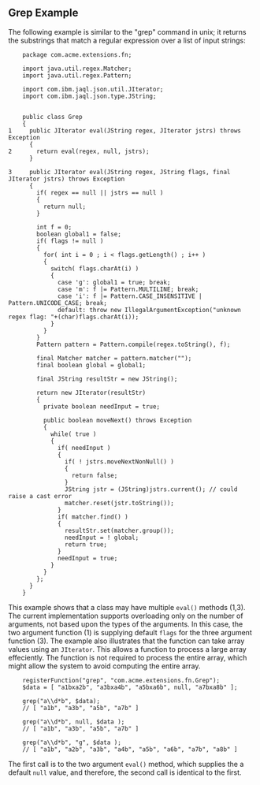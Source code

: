 ## Grep Example ##

The following example is similar to the "grep" command in unix; it returns
the substrings that match a regular expression over a list of input strings:

```
    package com.acme.extensions.fn;

    import java.util.regex.Matcher;
    import java.util.regex.Pattern;

    import com.ibm.jaql.json.util.JIterator;
    import com.ibm.jaql.json.type.JString;


    public class Grep
    {
1     public JIterator eval(JString regex, JIterator jstrs) throws Exception
      {
2       return eval(regex, null, jstrs);
      }

3     public JIterator eval(JString regex, JString flags, final JIterator jstrs) throws Exception
      {
        if( regex == null || jstrs == null )
        {
          return null;
        }

        int f = 0;
        boolean global1 = false;
        if( flags != null )
        {
          for( int i = 0 ; i < flags.getLength() ; i++ )
          {
            switch( flags.charAt(i) )
            {
              case 'g': global1 = true; break;
              case 'm': f |= Pattern.MULTILINE; break;
              case 'i': f |= Pattern.CASE_INSENSITIVE | Pattern.UNICODE_CASE; break;
              default: throw new IllegalArgumentException("unknown regex flag: "+(char)flags.charAt(i));
            }
          }
        }
        Pattern pattern = Pattern.compile(regex.toString(), f);

        final Matcher matcher = pattern.matcher("");    
        final boolean global = global1;

        final JString resultStr = new JString();

        return new JIterator(resultStr)
        {
          private boolean needInput = true;

          public boolean moveNext() throws Exception
          {
            while( true )
            {
              if( needInput )
              {
                if( ! jstrs.moveNextNonNull() )
                {
                  return false;
                }
                JString jstr = (JString)jstrs.current(); // could raise a cast error
                matcher.reset(jstr.toString());
              }
              if( matcher.find() )
              {
                resultStr.set(matcher.group());
                needInput = ! global;
                return true;
              }
              needInput = true;
            }
          }
        };
      }
    }
```

This example shows that a class may have multiple `eval()`
methods (1,3).  The current implementation supports overloading only
on the number of arguments, not based upon the types of the arguments.
In this case, the two argument function (1) is supplying default
`flags` for the three argument function (3).  The example
also illustrates that the function can take array values using an
`JIterator`.  This allows a function to process a large
array effeciently.  The function is not required to process the entire
array, which might allow the system to avoid computing the entire
array.

```
    registerFunction("grep", "com.acme.extensions.fn.Grep");
    $data = [ "a1bxa2b", "a3bxa4b", "a5bxa6b", null, "a7bxa8b" ];

    grep("a\\d*b", $data);
    // [ "a1b", "a3b", "a5b", "a7b" ]

    grep("a\\d*b", null, $data );
    // [ "a1b", "a3b", "a5b", "a7b" ]

    grep("a\\d*b", "g", $data );
    // [ "a1b", "a2b", "a3b", "a4b", "a5b", "a6b", "a7b", "a8b" ]
```

The first call is to the two argument `eval()` method,
which supplies the a default `null` value, and therefore,
the second call is identical to the first.